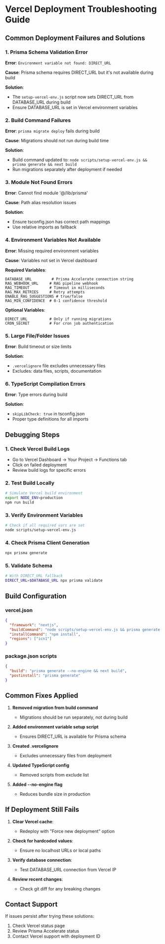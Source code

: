 # Vercel Deployment Troubleshooting Guide

## Common Deployment Failures and Solutions

### 1. Prisma Schema Validation Error

**Error**: `Environment variable not found: DIRECT_URL`

**Cause**: Prisma schema requires DIRECT_URL but it's not available during build

**Solution**: 
- The `setup-vercel-env.js` script now sets DIRECT_URL from DATABASE_URL during build
- Ensure DATABASE_URL is set in Vercel environment variables

### 2. Build Command Failures

**Error**: `prisma migrate deploy` fails during build

**Cause**: Migrations should not run during build time

**Solution**: 
- Build command updated to: `node scripts/setup-vercel-env.js && prisma generate && next build`
- Run migrations separately after deployment if needed

### 3. Module Not Found Errors

**Error**: Cannot find module '@/lib/prisma'

**Cause**: Path alias resolution issues

**Solution**: 
- Ensure tsconfig.json has correct path mappings
- Use relative imports as fallback

### 4. Environment Variables Not Available

**Error**: Missing required environment variables

**Cause**: Variables not set in Vercel dashboard

**Required Variables**:
```
DATABASE_URL         # Prisma Accelerate connection string
RAG_WEBHOOK_URL     # RAG pipeline webhook
RAG_TIMEOUT         # Timeout in milliseconds
RAG_MAX_RETRIES     # Retry attempts
ENABLE_RAG_SUGGESTIONS # true/false
RAG_MIN_CONFIDENCE  # 0-1 confidence threshold
```

**Optional Variables**:
```
DIRECT_URL          # Only if running migrations
CRON_SECRET         # For cron job authentication
```

### 5. Large File/Folder Issues

**Error**: Build timeout or size limits

**Solution**: 
- `.vercelignore` file excludes unnecessary files
- Excludes: data files, scripts, documentation

### 6. TypeScript Compilation Errors

**Error**: Type errors during build

**Solution**:
- `skipLibCheck: true` in tsconfig.json
- Proper type definitions for all imports

## Debugging Steps

### 1. Check Vercel Build Logs
- Go to Vercel Dashboard → Your Project → Functions tab
- Click on failed deployment
- Review build logs for specific errors

### 2. Test Build Locally
```bash
# Simulate Vercel build environment
export NODE_ENV=production
npm run build
```

### 3. Verify Environment Variables
```bash
# Check if all required vars are set
node scripts/setup-vercel-env.js
```

### 4. Check Prisma Client Generation
```bash
npx prisma generate
```

### 5. Validate Schema
```bash
# With DIRECT_URL fallback
DIRECT_URL=$DATABASE_URL npx prisma validate
```

## Build Configuration

### vercel.json
```json
{
  "framework": "nextjs",
  "buildCommand": "node scripts/setup-vercel-env.js && prisma generate && next build",
  "installCommand": "npm install",
  "regions": ["icn1"]
}
```

### package.json scripts
```json
{
  "build": "prisma generate --no-engine && next build",
  "postinstall": "prisma generate"
}
```

## Common Fixes Applied

1. **Removed migration from build command**
   - Migrations should be run separately, not during build

2. **Added environment variable setup script**
   - Ensures DIRECT_URL is available for Prisma schema

3. **Created .vercelignore**
   - Excludes unnecessary files from deployment

4. **Updated TypeScript config**
   - Removed scripts from exclude list

5. **Added --no-engine flag**
   - Reduces bundle size in production

## If Deployment Still Fails

1. **Clear Vercel cache**:
   - Redeploy with "Force new deployment" option

2. **Check for hardcoded values**:
   - Ensure no localhost URLs or local paths

3. **Verify database connection**:
   - Test DATABASE_URL connection from Vercel IP

4. **Review recent changes**:
   - Check git diff for any breaking changes

## Contact Support

If issues persist after trying these solutions:
1. Check Vercel status page
2. Review Prisma Accelerate status
3. Contact Vercel support with deployment ID